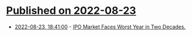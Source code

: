 # [Published on 2022-08-23](index.md)

* [2022-08-23, 18:41:00](https://tech.slashdot.org/story/22/08/23/1711249/ipo-market-faces-worst-year-in-two-decades?utm_source=rss1.0mainlinkanon&utm_medium=feed) - [IPO Market Faces Worst Year in Two Decades.](https://tech.slashdot.org/story/22/08/23/1711249/ipo-market-faces-worst-year-in-two-decades?utm_source=rss1.0mainlinkanon&utm_medium=feed)
